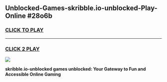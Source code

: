 
## Unblocked-Games-skribble.io-unblocked-Play-Online #28o6b
<h3>
<a href="https://news.freeplayer.one?title=skribble.io-unblocked&ref=3">CLICK TO PLAY</a></h3>
<hr>

<h3>
<a href="https://news.freeplayer.one?title=skribble.io-unblocked&ref=3">CLICK 2 PLAY</a>
  
</h3>

<a href="https://news.freeplayer.one?title=skribble.io-unblocked&ref=3"><img src="https://clearcache.store/games.png"></a>


**skribble.io-unblocked games unblocked: Your Gateway to Fun and Accessible Online Gaming**
